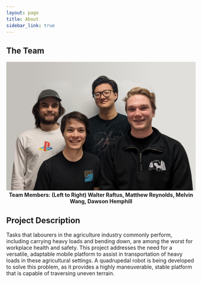 ```yaml
---
layout: page
title: About
sidebar_link: true
---
```


## The Team
<img src="/assets/images/groupshot.jpeg"/>
<figcaption align="center">
<b>
Team Members: (Left to Right) Walter Raftus, Matthew Reynolds, Melvin Wang, Dawson Hemphill
</b>
</figcaption>

## Project Description

Tasks that labourers in the agriculture industry commonly perform, including
carrying heavy loads and bending down, are among the worst for workplace health
and safety. This project addresses the need for a versatile, adaptable mobile
platform to assist in transportation of heavy loads in these agricultural
settings. A quadrupedal robot is being developed to solve this problem, as it
provides a highly maneuverable, stable platform that is capable of traversing
uneven terrain.